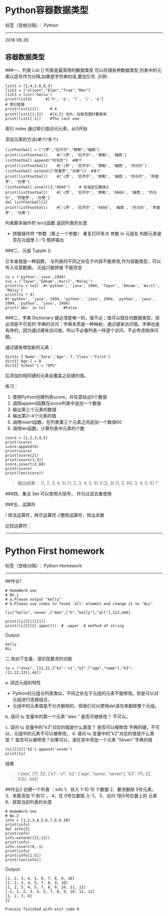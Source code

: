 ﻿# Python容器数据类型

标签（空格分隔）： Python

---
2018 06 26 
## 容器数据类型

###一、列表 List  []
列表是最常用的数据类型
可以存储各种数据类型,列表中的元素以逗号作为分隔,如果是字符串的话,要加引号.
示例:
```
list1 = [1,4,2,6,8,3]
list2 = ["alison","Elan","Tree","Man"]
list3 = list('hello')
print(list3)      #['h', 'e', 'l', 'l', 'o']
# 索引取值
print(list1[1])     # 4
print(list1[1:3])   #[4,2] 切片，在取范围时要善用
print(list1[-1])    #The last one

```

索引 index
通过索引值访问元素，从0开始

添加元素的方法(单个/多个)

```
listFootball = ["c罗","厄齐尔","穆勒","梅西"]
print(listFootball)    #['c罗', '厄齐尔', '穆勒', '梅西']
listFootball.append("内马尔")  #单个
print(listFootball)    #['c罗', '厄齐尔', '穆勒', '梅西', '内马尔']
listFootball.extend(["阿奎罗","孙雯"])  #多个
print(listFootball)    #['c罗', '厄齐尔', '穆勒', '梅西', '内马尔', '阿奎罗', '孙雯']
listFootball.insert(3,"6666")    # 在指定位置插入
print(listFootball)    #['c罗', '厄齐尔', '穆勒', '6666', '梅西', '内马尔', '阿奎罗', '孙雯']
del listFootball[2]
print(listFootball)    #['c罗', '厄齐尔', '6666', '梅西', '内马尔', '阿奎罗', '孙雯']
```

列表脚本操作符
len()函数 返回列表的长度
+ 拼接操作符
*参数（乘上一个参数） 重复打印多次
参数 in 元组名 判断元素是否在元组里
[::-1] 倒序输出

###二、元组 Tupple  ()

它本身就是一种函数。
与列表的不同之处在于内容不能修改,作为容器类型，可以传入任意数据。
元组只能拼接 不能改变
```
tu = ('python','java',1994)
tu1 = ('Tayor','Emnam','Avril','Malaj')
print(tu + tu1)  #('python', 'java', 1994, 'Tayor', 'Emnam', 'Avril', 'Malaj')
print(tu * 4)
#('python', 'java', 1994, 'python', 'java', 1994, 'python', 'java', 1994, 'python', 'java', 1994)
print('abc' in tu)        #False
```


###三、字典 Dictionary
键必须是唯一的，值不必；值可以取任何数据类型，但必须是不可变的
字典的访问：字典本质是一种映射，通过键来访问值。字典也是有序的，因为通过键来访问值，所以不必像列表一样逐个访问，不必考虑排序问题。

通过键来增加新的元素：
```
dict1= {'Name':'Zara','Age': 7,'Class':'First'} 
dict1['Age'] = 8
dict1['School'] = "DPS" 
```
后添加的相同键的元素会覆盖之前键的值。

练习：

 1. 使用Python创建列表score，并任意给出5个数值
 2. 调用append函数在score列表中追加一个数值
 3. 输出第三个元素的数值
 4. 输出第2~4个元素的值
 5. 调用insert函数，在列表第三个元素之间追加一个数值60
 6. 调用len函数，计算列表中元素的个数
 
```
score = [1,2,3,4,5]
print(score)
score.append(6)
print(score)
print(score[2])
print(score[1:3])
score.insert(2,60)
print(score)
print(len(score))
```

>输出结果：
[1, 2, 3, 4, 5]
[1, 2, 3, 4, 5, 6]
3
[2, 3]
[1, 2, 60, 3, 4, 5, 6]
7

###四、集合 Set
可以使用大括号，
作为过滤去重使用



###五、运算符

/ 除法运算符，除尽运算符
//整除运算符，除出余数

比较运算符：


----------


# Python First homework

标签（空格分隔）： Python Homework

---

##作业1

```
# HomeWork one
# No.1
# a.Please output "kelly"
# b.Please use index to found 'all' element and change it to "ALL"

li=["hello",'seven',["mon",["h","kelly"],"all"],123,446]

print(li[2][1][1])
print(li[2][2].upper())  # .upper  A method of string
```

Output
```
kelly
ALL
```
二.有如下变量，请实现要求的功能 
```
tu = ("alex", [11,22,{"k1":'v1',"k2":["age","name"],"k3":(11,22,33)},44])
```
a. 讲述元组的特性

 - Python的元组与列表类似，不同之处在于元组的元素不能修改。但是可以对元组进行连接组合。
 - 元组中的元素值是不允许删除的，但我们可以使用del语句来删除整个元组。

b. 请问 tu 变量中的第一个元素 “alex ” 是否可被修改？  不可以。

c. 请问 tu 变量中的"k3"对应的值是什么类型？ 是否可以被修改
 字典的键，不可以，元组中的元素不可以被修改。
d. 请问 tu 变量中的"k2"对应的值是什么类型？ 是否可以被修改？如果可以，请在其中添加一个元素 “Seven” 
字典的值
```
tu[1][2]['k2'].append('seven')
print(tu)
```
结果
>('alex', [11, 22, {'k1': 'v1', 'k2': ['age', 'name', 'seven'], 'k3': (11, 22, 33)}, 44])


##作业2
创建一个列表 ：info
1、存入 1-10 10 个数据
2、要求删除 5号元素。
3、末尾添加 11 和12 。
4、在 0号位置插 入-1。
5、访问 1到5号位置上的 元素
6、获取当前列表的长度

```
# HomeWork one
# No.2
info = [1,2,3,4,5,6,7,8,9,10]
print(info)
del info[5]
print(info)
info.extend([11,12])
print(info)
info.insert(0,-1)
print(info)
print(info[1:5])
print(len(info))
```

Output:
```
[1, 2, 3, 4, 5, 6, 7, 8, 9, 10]
[1, 2, 3, 4, 5, 7, 8, 9, 10]
[1, 2, 3, 4, 5, 7, 8, 9, 10, 11, 12]
[-1, 1, 2, 3, 4, 5, 7, 8, 9, 10, 11, 12]
[1, 2, 3, 4]
12

Process finished with exit code 0
```








